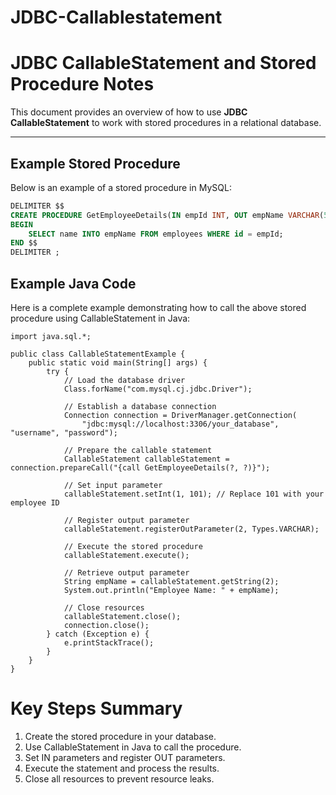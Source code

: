 # JDBC-Callablestatement

# JDBC CallableStatement and Stored Procedure Notes  

This document provides an overview of how to use **JDBC CallableStatement** to work with stored procedures in a relational database.  

---

## Example Stored Procedure  

Below is an example of a stored procedure in MySQL:  

```sql
DELIMITER $$  
CREATE PROCEDURE GetEmployeeDetails(IN empId INT, OUT empName VARCHAR(50))  
BEGIN  
    SELECT name INTO empName FROM employees WHERE id = empId;  
END $$  
DELIMITER ;  
```
## Example Java Code
Here is a complete example demonstrating how to call the above stored procedure using CallableStatement in Java:

```
import java.sql.*;

public class CallableStatementExample {
    public static void main(String[] args) {
        try {
            // Load the database driver
            Class.forName("com.mysql.cj.jdbc.Driver");

            // Establish a database connection
            Connection connection = DriverManager.getConnection(
                "jdbc:mysql://localhost:3306/your_database", "username", "password");

            // Prepare the callable statement
            CallableStatement callableStatement = connection.prepareCall("{call GetEmployeeDetails(?, ?)}");

            // Set input parameter
            callableStatement.setInt(1, 101); // Replace 101 with your employee ID

            // Register output parameter
            callableStatement.registerOutParameter(2, Types.VARCHAR);

            // Execute the stored procedure
            callableStatement.execute();

            // Retrieve output parameter
            String empName = callableStatement.getString(2);
            System.out.println("Employee Name: " + empName);

            // Close resources
            callableStatement.close();
            connection.close();
        } catch (Exception e) {
            e.printStackTrace();
        }
    }
}

```
# Key Steps Summary
1. Create the stored procedure in your database.
2. Use CallableStatement in Java to call the procedure.
3. Set IN parameters and register OUT parameters.
4. Execute the statement and process the results.
5. Close all resources to prevent resource leaks.
